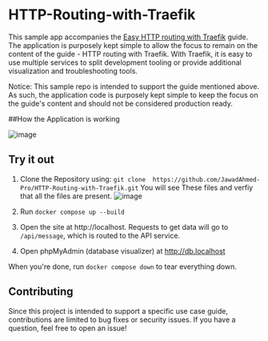 # HTTP-Routing-with-Traefik


This sample app accompanies the [Easy HTTP routing with Traefik](#) guide. The application is purposely kept simple to allow the focus to remain on the content of the guide - HTTP routing with Traefik. With Traefik, it is easy to use multiple services to split development tooling or provide additional visualization and troubleshooting tools.

Notice: This sample repo is intended to support the guide mentioned above. As such, the application code is purposely kept simple to keep the focus on the guide's content and should not be considered production ready.

##How the Application is working



![image](https://github.com/user-attachments/assets/7e5e8e57-d5b0-46c7-aba8-f45ce8901e3d)




## Try it out

1. Clone the Repository using:   `git clone  https://github.com/JawadAhmed-Pro/HTTP-Routing-with-Traefik.git`
   You will see These files and verfiy that all the files are present.
![image](https://github.com/user-attachments/assets/1bfac9d8-6c0a-40a8-a75f-8ec2e79df513)

3. Run `docker compose up --build`
4. Open the site at http://localhost. Requests to get data will go to `/api/message`, which is routed to the API service.
5. Open phpMyAdmin (database visualizer) at http://db.localhost

When you're done, run `docker compose down` to tear everything down.

## Contributing

Since this project is intended to support a specific use case guide, contributions are limited to bug fixes or security issues. If you have a question, feel free to open an issue!
